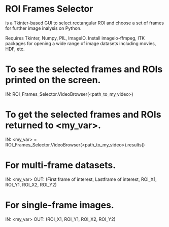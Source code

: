 # ROI Frames Selector
is a Tkinter-based GUI to select rectangular ROI and choose a set of frames for further image inalysis on Python. 

Requires Tkinter, Numpy, PIL, ImageIO. Install imageio-ffmpeg, ITK packages for opening a wide range of image datasets including movies, HDF, etc.

# To see the selected frames and ROIs printed on the screen.
IN: ROI_Frames_Selector.VideoBrowser(<path_to_my_video>)

# To get the selected frames and ROIs returned to <my_var>.
IN: <my_var> = ROI_Frames_Selector.VideoBrowser(<path_to_my_video>).results()

# For multi-frame datasets.
IN: <my_var>
OUT: (First frame of interest, Lastframe of interest, ROI_X1, ROI_Y1, ROI_X2, ROI_Y2)

# For single-frame images.
IN: <my_var>
OUT: (ROI_X1, ROI_Y1, ROI_X2, ROI_Y2)
